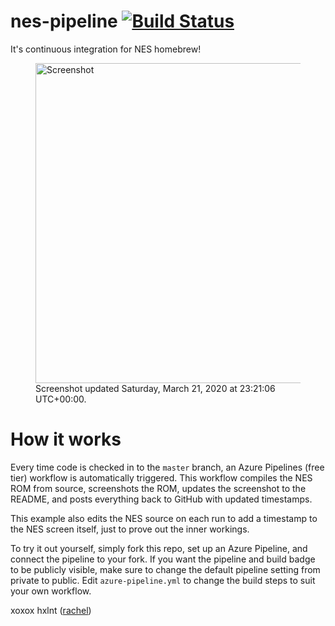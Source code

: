 # nes-pipeline [![Build Status](https://dev.azure.com/hxlnt/nes-pipeline/_apis/build/status/hxlnt.nes-pipeline?branchName=master)](https://dev.azure.com/hxlnt/nes-pipeline/_build/latest?definitionId=3&branchName=master)
It's continuous integration for NES homebrew! 

<figure>
  <img style="image-rendering: pixelated;" alt="Screenshot" width="512" src="https://raw.githubusercontent.com/hxlnt/nes-pipeline/master/build/screenshot.png">
<figcaption>Screenshot updated Saturday, March 21, 2020 at 23:21:06 UTC+00:00.</figcaption>
</figure>

# How it works

Every time code is checked in to the `master` branch, an Azure Pipelines (free tier) workflow is automatically triggered. This workflow compiles the NES ROM from source, screenshots the ROM, updates the screenshot to the README, and posts everything back to GitHub with updated timestamps.

This example also edits the NES source on each run to add a timestamp to the NES screen itself, just to prove out the inner workings.

To try it out yourself, simply fork this repo, set up an Azure Pipeline, and connect the pipeline to your fork. If you want the pipeline and build badge to be publicly visible, make sure to change the default pipeline setting from private to public. Edit `azure-pipeline.yml` to change the build steps to suit your own workflow.

xoxox hxlnt ([rachel](https://twitter.com/partytimehxlnt))